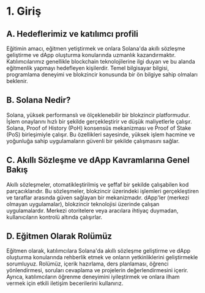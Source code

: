 # 1. Giriş

## A. Hedeflerimiz ve katılımcı profili

Eğitimin amacı, eğitmen yetiştirmek ve onlara Solana'da akıllı sözleşme geliştirme ve dApp oluşturma konularında uzmanlık kazandırmaktır. Katılımcılarımız genellikle blockchain teknolojilerine ilgi duyan ve bu alanda eğitmenlik yapmayı hedefleyen kişilerdir. Temel bilgisayar bilgisi, programlama deneyimi ve blokzincir konusunda bir ön bilgiye sahip olmaları beklenir.

## B. Solana Nedir?

Solana, yüksek performanslı ve ölçeklenebilir bir blokzincir platformudur. İşlem onaylarını hızlı bir şekilde gerçekleştirir ve düşük maliyetlerle çalışır. Solana, Proof of History (PoH) konsensüs mekanizması ve Proof of Stake (PoS) birleşimiyle çalışır. Bu özellikleri sayesinde, yüksek işlem hacmine ve yoğunluğa sahip uygulamaların güvenli bir şekilde çalışmasını sağlar.

## C. Akıllı Sözleşme ve dApp Kavramlarına Genel Bakış

Akıllı sözleşmeler, otomatikleştirilmiş ve şeffaf bir şekilde çalışabilen kod parçacıklarıdır. Bu sözleşmeler, blokzincir üzerindeki işlemleri gerçekleştiren ve taraflar arasında güven sağlayan bir mekanizmadır. dApp'ler (merkezi olmayan uygulamalar), blokzincir teknolojisi üzerinde çalışan uygulamalardır. Merkezi otoritelere veya aracılara ihtiyaç duymadan, kullanıcıların kontrolü altında çalışırlar.

## D. Eğitmen Olarak Rolümüz

Eğitmen olarak, katılımcılara Solana'da akıllı sözleşme geliştirme ve dApp oluşturma konularında rehberlik etmek ve onların yetkinliklerini geliştirmekle sorumluyuz. Rolümüz, içerik hazırlama, ders planlaması, öğrenci yönlendirmesi, soruları cevaplama ve projelerin değerlendirmesini içerir. Ayrıca, katılımcıların öğrenme deneyimini iyileştirmek ve onlara ilham vermek için etkili iletişim becerilerini kullanırız.

